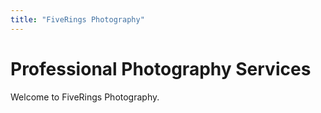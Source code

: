 ```yaml
---
title: "FiveRings Photography"
---
```


# Professional Photography Services

Welcome to FiveRings Photography.